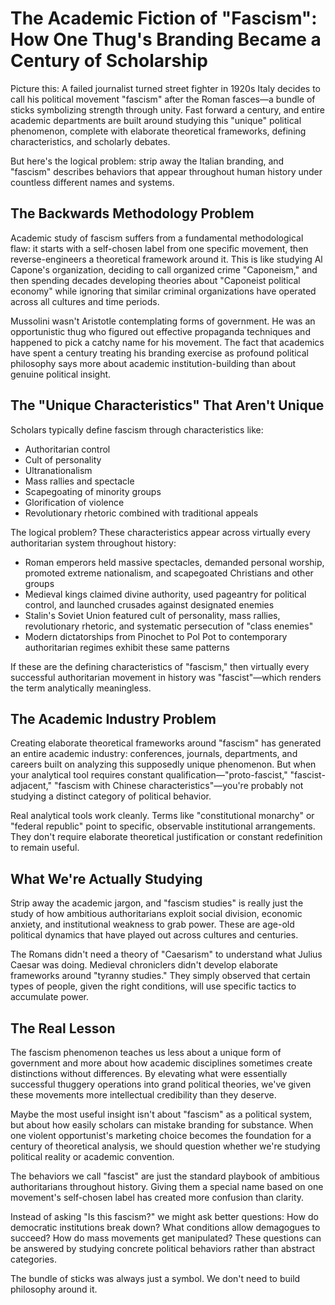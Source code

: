 # The Academic Fiction of "Fascism": How One Thug's Branding Became a Century of Scholarship

Picture this: A failed journalist turned street fighter in 1920s Italy decides to call his political movement "fascism" after the Roman fasces—a bundle of sticks symbolizing strength through unity. Fast forward a century, and entire academic departments are built around studying this "unique" political phenomenon, complete with elaborate theoretical frameworks, defining characteristics, and scholarly debates.

But here's the logical problem: strip away the Italian branding, and "fascism" describes behaviors that appear throughout human history under countless different names and systems.

## The Backwards Methodology Problem

Academic study of fascism suffers from a fundamental methodological flaw: it starts with a self-chosen label from one specific movement, then reverse-engineers a theoretical framework around it. This is like studying Al Capone's organization, deciding to call organized crime "Caponeism," and then spending decades developing theories about "Caponeist political economy" while ignoring that similar criminal organizations have operated across all cultures and time periods.

Mussolini wasn't Aristotle contemplating forms of government. He was an opportunistic thug who figured out effective propaganda techniques and happened to pick a catchy name for his movement. The fact that academics have spent a century treating his branding exercise as profound political philosophy says more about academic institution-building than about genuine political insight.

## The "Unique Characteristics" That Aren't Unique

Scholars typically define fascism through characteristics like:
- Authoritarian control
- Cult of personality  
- Ultranationalism
- Mass rallies and spectacle
- Scapegoating of minority groups
- Glorification of violence
- Revolutionary rhetoric combined with traditional appeals

The logical problem? These characteristics appear across virtually every authoritarian system throughout history:

- Roman emperors held massive spectacles, demanded personal worship, promoted extreme nationalism, and scapegoated Christians and other groups
- Medieval kings claimed divine authority, used pageantry for political control, and launched crusades against designated enemies
- Stalin's Soviet Union featured cult of personality, mass rallies, revolutionary rhetoric, and systematic persecution of "class enemies"
- Modern dictatorships from Pinochet to Pol Pot to contemporary authoritarian regimes exhibit these same patterns

If these are the defining characteristics of "fascism," then virtually every successful authoritarian movement in history was "fascist"—which renders the term analytically meaningless.

## The Academic Industry Problem

Creating elaborate theoretical frameworks around "fascism" has generated an entire academic industry: conferences, journals, departments, and careers built on analyzing this supposedly unique phenomenon. But when your analytical tool requires constant qualification—"proto-fascist," "fascist-adjacent," "fascism with Chinese characteristics"—you're probably not studying a distinct category of political behavior.

Real analytical tools work cleanly. Terms like "constitutional monarchy" or "federal republic" point to specific, observable institutional arrangements. They don't require elaborate theoretical justification or constant redefinition to remain useful.

## What We're Actually Studying

Strip away the academic jargon, and "fascism studies" is really just the study of how ambitious authoritarians exploit social division, economic anxiety, and institutional weakness to grab power. These are age-old political dynamics that have played out across cultures and centuries.

The Romans didn't need a theory of "Caesarism" to understand what Julius Caesar was doing. Medieval chroniclers didn't develop elaborate frameworks around "tyranny studies." They simply observed that certain types of people, given the right conditions, will use specific tactics to accumulate power.

## The Real Lesson

The fascism phenomenon teaches us less about a unique form of government and more about how academic disciplines sometimes create distinctions without differences. By elevating what were essentially successful thuggery operations into grand political theories, we've given these movements more intellectual credibility than they deserve.

Maybe the most useful insight isn't about "fascism" as a political system, but about how easily scholars can mistake branding for substance. When one violent opportunist's marketing choice becomes the foundation for a century of theoretical analysis, we should question whether we're studying political reality or academic convention.

The behaviors we call "fascist" are just the standard playbook of ambitious authoritarians throughout history. Giving them a special name based on one movement's self-chosen label has created more confusion than clarity.

Instead of asking "Is this fascism?" we might ask better questions: How do democratic institutions break down? What conditions allow demagogues to succeed? How do mass movements get manipulated? These questions can be answered by studying concrete political behaviors rather than abstract categories.

The bundle of sticks was always just a symbol. We don't need to build philosophy around it.